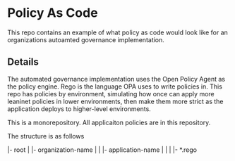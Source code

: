 # Policy As Code

This repo contains an example of what policy as code would look like for an organizations autoamted governance implementation.

## Details

The automated governance implementation uses the Open Policy Agent as the policy engine.  Rego is the language OPA uses to write policies in.  This repo has policies by environment, simulating how once can apply more leaninet policies in lower environments, then make them more strict as the application deploys to higher-level environments.

This is a monorepository.  All applicaiton policies are in this repository.

The structure is as follows

|- root
|   |- organization-name
|   |   |- application-name
|   |   |   |- *.rego
